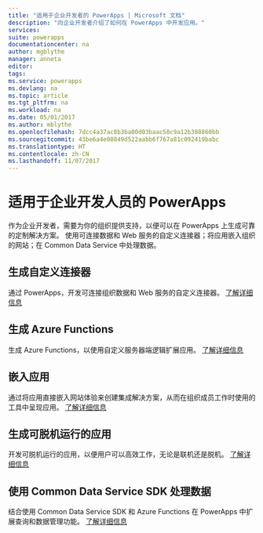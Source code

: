 ```yaml
---
title: "适用于企业开发者的 PowerApps | Microsoft 文档"
description: "向企业开发者介绍了如何在 PowerApps 中开发应用。"
services: 
suite: powerapps
documentationcenter: na
author: mgblythe
manager: anneta
editor: 
tags: 
ms.service: powerapps
ms.devlang: na
ms.topic: article
ms.tgt_pltfrm: na
ms.workload: na
ms.date: 05/01/2017
ms.author: mblythe
ms.openlocfilehash: 7dcc4a37ac8b3ba00d03baac58c9a12b388860bb
ms.sourcegitcommit: 43be6a4e08849d522aabb6f767a81c092419babc
ms.translationtype: HT
ms.contentlocale: zh-CN
ms.lasthandoff: 11/07/2017
---
```

# <a name="powerapps-for-enterprise-developers"></a>适用于企业开发人员的 PowerApps
作为企业开发者，需要为你的组织提供支持，以便可以在 PowerApps 上生成可靠的定制解决方案。 使用可连接数据和 Web 服务的自定义连接器；将应用嵌入组织的网站；在 Common Data Service 中处理数据。

## <a name="build-custom-connectors"></a>生成自定义连接器
通过 PowerApps，开发可连接组织数据和 Web 服务的自定义连接器。 [了解详细信息](register-custom-api.md)

## <a name="build-azure-functions"></a>生成 Azure Functions
生成 Azure Functions，以使用自定义服务器端逻辑扩展应用。 [了解详细信息](https://powerapps.microsoft.com/blog/using-azure-functions-in-powerapps/)

## <a name="embed-apps"></a>嵌入应用
通过将应用直接嵌入网站体验来创建集成解决方案，从而在组织成员工作时使用的工具中呈现应用。 [了解详细信息](embed-apps-dev.md)

## <a name="build-offline-capable-apps"></a>生成可脱机运行的应用
开发可脱机运行的应用，以便用户可以高效工作，无论是联机还是脱机。 [了解详细信息](offline-apps.md)

## <a name="work-with-data-using-the-common-data-service-sdk"></a>使用 Common Data Service SDK 处理数据
结合使用 Common Data Service SDK 和 Azure Functions 在 PowerApps 中扩展查询和数据管理功能。 [了解详细信息](https://aka.ms/whgr2w)

